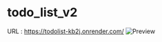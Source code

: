 # todo_list_v2
URL : https://todolist-kb2j.onrender.com/
![Preview](https://user-images.githubusercontent.com/90555753/201459853-04ae3de7-7774-4987-85e2-874cf1028185.png)

